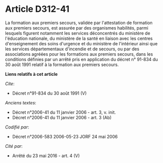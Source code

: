 # Article D312-41

La formation aux premiers secours, validée par l'attestation de formation aux premiers secours, est assurée par des
organismes habilités, parmi lesquels figurent notamment les services déconcentrés du ministère de l'éducation nationale, du
ministère de la santé en liaison avec les centres d'enseignement des soins d'urgence et du ministère de l'intérieur ainsi que
les services départementaux d'incendie et de secours, ou par des associations agréées pour les formations aux premiers
secours, dans les conditions définies par un arrêté pris en application du décret n° 91-834 du 30 août 1991 relatif à la
formation aux premiers secours.

**Liens relatifs à cet article**

_Cite_:

  - Décret n°91-834 du 30 août 1991 (V)

_Anciens textes_:

  - Décret n°2006-41 du 11 janvier 2006 - art. 3, v. init.
  - Décret n°2006-41 du 11 janvier 2006 - art. 3 (Ab)

_Codifié par_:

  - Décret n°2006-583 2006-05-23 JORF 24 mai 2006

_Cité par_:

  - Arrêté du 23 mai 2016 - art. 4 (V)
